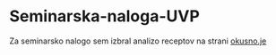 ﻿# Seminarska-naloga-UVP
Za seminarsko nalogo sem izbral analizo receptov na strani [okusno.je](https://okusno.je/)
